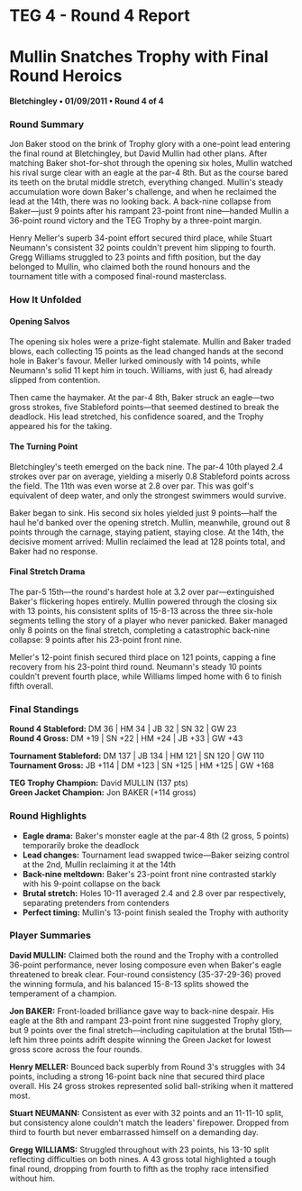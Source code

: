 # TEG 4 - Round 4 Report

# Mullin Snatches Trophy with Final Round Heroics
**Bletchingley • 01/09/2011 • Round 4 of 4**

### Round Summary

Jon Baker stood on the brink of Trophy glory with a one-point lead entering the final round at Bletchingley, but David Mullin had other plans. After matching Baker shot-for-shot through the opening six holes, Mullin watched his rival surge clear with an eagle at the par-4 8th. But as the course bared its teeth on the brutal middle stretch, everything changed. Mullin's steady accumulation wore down Baker's challenge, and when he reclaimed the lead at the 14th, there was no looking back. A back-nine collapse from Baker—just 9 points after his rampant 23-point front nine—handed Mullin a 36-point round victory and the TEG Trophy by a three-point margin.

Henry Meller's superb 34-point effort secured third place, while Stuart Neumann's consistent 32 points couldn't prevent him slipping to fourth. Gregg Williams struggled to 23 points and fifth position, but the day belonged to Mullin, who claimed both the round honours and the tournament title with a composed final-round masterclass.

### How It Unfolded

#### Opening Salvos

The opening six holes were a prize-fight stalemate. Mullin and Baker traded blows, each collecting 15 points as the lead changed hands at the second hole in Baker's favour. Meller lurked ominously with 14 points, while Neumann's solid 11 kept him in touch. Williams, with just 6, had already slipped from contention.

Then came the haymaker. At the par-4 8th, Baker struck an eagle—two gross strokes, five Stableford points—that seemed destined to break the deadlock. His lead stretched, his confidence soared, and the Trophy appeared his for the taking.

#### The Turning Point

Bletchingley's teeth emerged on the back nine. The par-4 10th played 2.4 strokes over par on average, yielding a miserly 0.8 Stableford points across the field. The 11th was even worse at 2.8 over par. This was golf's equivalent of deep water, and only the strongest swimmers would survive.

Baker began to sink. His second six holes yielded just 9 points—half the haul he'd banked over the opening stretch. Mullin, meanwhile, ground out 8 points through the carnage, staying patient, staying close. At the 14th, the decisive moment arrived: Mullin reclaimed the lead at 128 points total, and Baker had no response.

#### Final Stretch Drama

The par-5 15th—the round's hardest hole at 3.2 over par—extinguished Baker's flickering hopes entirely. Mullin powered through the closing six with 13 points, his consistent splits of 15-8-13 across the three six-hole segments telling the story of a player who never panicked. Baker managed only 8 points on the final stretch, completing a catastrophic back-nine collapse: 9 points after his 23-point front nine.

Meller's 12-point finish secured third place on 121 points, capping a fine recovery from his 23-point third round. Neumann's steady 10 points couldn't prevent fourth place, while Williams limped home with 6 to finish fifth overall.

### Final Standings

**Round 4 Stableford:** DM 36 | HM 34 | JB 32 | SN 32 | GW 23  
**Round 4 Gross:** DM +19 | SN +22 | HM +24 | JB +33 | GW +43

**Tournament Stableford:** DM 137 | JB 134 | HM 121 | SN 120 | GW 110  
**Tournament Gross:** JB +114 | DM +123 | SN +125 | HM +125 | GW +168

**TEG Trophy Champion:** David MULLIN (137 pts)  
**Green Jacket Champion:** Jon BAKER (+114 gross)

### Round Highlights

- **Eagle drama:** Baker's monster eagle at the par-4 8th (2 gross, 5 points) temporarily broke the deadlock
- **Lead changes:** Tournament lead swapped twice—Baker seizing control at the 2nd, Mullin reclaiming it at the 14th
- **Back-nine meltdown:** Baker's 23-point front nine contrasted starkly with his 9-point collapse on the back
- **Brutal stretch:** Holes 10-11 averaged 2.4 and 2.8 over par respectively, separating pretenders from contenders
- **Perfect timing:** Mullin's 13-point finish sealed the Trophy with authority

### Player Summaries

**David MULLIN:** Claimed both the round and the Trophy with a controlled 36-point performance, never losing composure even when Baker's eagle threatened to break clear. Four-round consistency (35-37-29-36) proved the winning formula, and his balanced 15-8-13 splits showed the temperament of a champion.

**Jon BAKER:** Front-loaded brilliance gave way to back-nine despair. His eagle at the 8th and rampant 23-point front nine suggested Trophy glory, but 9 points over the final stretch—including capitulation at the brutal 15th—left him three points adrift despite winning the Green Jacket for lowest gross score across the four rounds.

**Henry MELLER:** Bounced back superbly from Round 3's struggles with 34 points, including a strong 16-point back nine that secured third place overall. His 24 gross strokes represented solid ball-striking when it mattered most.

**Stuart NEUMANN:** Consistent as ever with 32 points and an 11-11-10 split, but consistency alone couldn't match the leaders' firepower. Dropped from third to fourth but never embarrassed himself on a demanding day.

**Gregg WILLIAMS:** Struggled throughout with 23 points, his 13-10 split reflecting difficulties on both nines. A 43 gross total highlighted a tough final round, dropping from fourth to fifth as the trophy race intensified without him.


